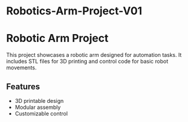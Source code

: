 # Robotics-Arm-Project-V01

# Robotic Arm Project  

This project showcases a robotic arm designed for automation tasks. It includes STL files for 3D printing and control code for basic robot movements.  

## Features  
- 3D printable design  
- Modular assembly  
- Customizable control
